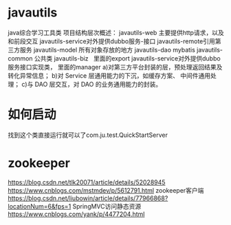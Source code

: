 # javautils
java综合学习工具类
项目结构层次概述：
javautils-web 主要提供http请求，以及和前段交互
javautils-service对外提供dubbo服务-接口
javautils-remote引用第三方服务
javautils-model 所有对象存放的地方
javautils-dao mybatis
javautils-common 公共类
javautils-biz  
里面的export javautils-service对外提供dubbo服务接口实现类，
 里面的manager
a)对第三方平台封装的层，预处理返回结果及转化异常信息；
b)对 Service 层通用能力的下沉，如缓存方案、 中间件通用处理；
c)与 DAO 层交互，对 DAO 的业务通用能力的封装。

# 如何启动
找到这个类直接运行就可以了com.ju.test.QuickStartServer   


# zookeeper
https://blog.csdn.net/tlk20071/article/details/52028945
https://www.cnblogs.com/mstmdev/p/5612791.html
zookeeper客户端
https://blog.csdn.net/liubowin/article/details/77966868?locationNum=6&fps=1
SpringMVC访问静态资源
https://www.cnblogs.com/yank/p/4477204.html


